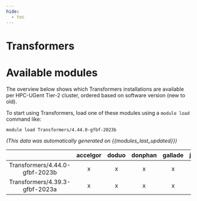 ```yaml
---
hide:
  - toc
---
```


Transformers
============

# Available modules


The overview below shows which Transformers installations are available per HPC-UGent Tier-2 cluster, ordered based on software version (new to old).

To start using Transformers, load one of these modules using a `module load` command like:

```shell
module load Transformers/4.44.0-gfbf-2023b
```

*(This data was automatically generated on {{modules_last_updated}})*  

| |accelgor|doduo|donphan|gallade|joltik|litleo|shinx|
| :---: | :---: | :---: | :---: | :---: | :---: | :---: | :---: |
|Transformers/4.44.0-gfbf-2023b|x|x|x|x|x|x|x|
|Transformers/4.39.3-gfbf-2023a|x|x|x|x|x|x|x|
